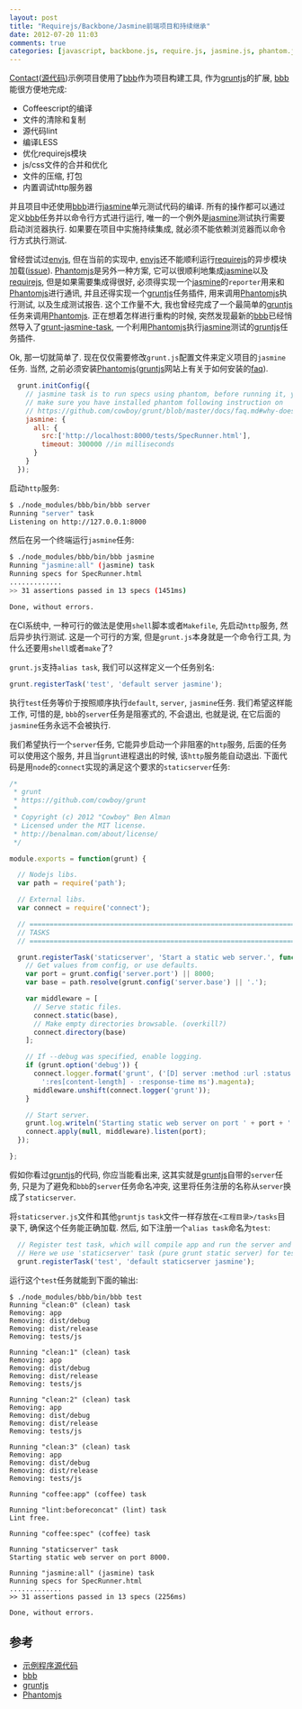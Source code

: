 ```yaml
---
layout: post
title: "Requirejs/Backbone/Jasmine前端项目和持续继承"
date: 2012-07-20 11:03
comments: true
categories: [javascript, backbone.js, require.js, jasmine.js, phantom.js, coffeescript, bbb, grunt.js]
---
```


[bbb]: https://github.com/backbone-boilerplate/grunt-bbb "Backbone Boilerplate framework tool."
[gruntjs]: https://github.com/cowboy/grunt "task-based command line build tool for JavaScript projects"
[jasmine]: http://pivotal.github.com/jasmine/
[sinon]: http://sinonjs.org/ "sinon.js"
[Phantomjs]: http://phantomjs.org/
[requirejs]: http://requirejs.org/

[Contact](http://xiaocong.github.com/examples/coffee-bbb-amd-backbone-rest-contacts/dist/release/)([源代码](https://github.com/xiaocong/xiaocong.github.com/tree/master/examples/coffee-bbb-amd-backbone-rest-contacts))示例项目使用了[bbb][]作为项目构建工具,
作为[gruntjs][]的扩展, [bbb][]能很方便地完成:

- Coffeescript的编译
- 文件的清除和复制
- 源代码lint
- 编译LESS
- 优化requirejs模块
- js/css文件的合并和优化
- 文件的压缩, 打包
- 内置调试http服务器

并且项目中还使用[bbb][]进行[jasmine][]单元测试代码的编译. 所有的操作都可以通过定义[bbb][]任务并以命令行方式进行运行, 唯一的一个例外是[jasmine][]测试执行需要启动浏览器执行.
如果要在项目中实施持续集成, 就必须不能依赖浏览器而以命令行方式执行测试.

曾经尝试过[envjs](http://www.envjs.com/), 但在当前的实现中, [envjs](http://www.envjs.com/)还不能顺利运行[requirejs][]的异步模块加载([issue](https://github.com/envjs/env-js/issues/7)).
[Phantomjs][]是另外一种方案, 它可以很顺利地集成[jasmine][]以及[requirejs][], 但是如果需要集成得很好, 必须得实现一个[jasmine][]的`reporter`用来和[Phantomjs][]进行通讯,
并且还得实现一个[gruntjs][]任务插件, 用来调用[Phantomjs][]执行测试, 以及生成测试报告. 这个工作量不大, 我也曾经完成了一个最简单的[gruntjs][]任务来调用[Phantomjs][]. 正在想着怎样进行重构的时候,
突然发现最新的[bbb][]已经悄然导入了[grunt-jasmine-task](https://github.com/creynders/grunt-jasmine-task), 一个利用[Phantomjs][]执行[jasmine][]测试的[gruntjs][]任务插件.

Ok, 那一切就简单了. 现在仅仅需要修改`grunt.js`配置文件来定义项目的`jasmine`任务. 当然, 之前必须安装[Phantomjs][]([gruntjs][]网站上有关于如何安装的[faq](https://github.com/cowboy/grunt/blob/master/docs/faq.md#why-does-grunt-complain-that-phantomjs-isnt-installed)).
``` javascript
  grunt.initConfig({
    // jasmine task is to run specs using phantom, before running it, you must
    // make sure you have installed phantom following instruction on
    // https://github.com/cowboy/grunt/blob/master/docs/faq.md#why-does-grunt-complain-that-phantomjs-isnt-installed
    jasmine: {
      all: {
        src:['http://localhost:8000/tests/SpecRunner.html'],
        timeout: 300000 //in milliseconds
      }
    }
  });

```
启动`http`服务:
``` bash
$ ./node_modules/bbb/bin/bbb server
Running "server" task
Listening on http://127.0.0.1:8000

```
然后在另一个终端运行`jasmine`任务:
``` bash
$ ./node_modules/bbb/bin/bbb jasmine
Running "jasmine:all" (jasmine) task
Running specs for SpecRunner.html
.............
>> 31 assertions passed in 13 specs (1451ms)

Done, without errors.

```

在CI系统中, 一种可行的做法是使用`shell`脚本或者`Makefile`, 先启动`http`服务, 然后异步执行测试. 这是一个可行的方案, 但是`grunt.js`本身就是一个命令行工具, 为什么还要用`shell`或者`make`了?

`grunt.js`支持`alias task`, 我们可以这样定义一个任务别名:
``` javascript
grunt.registerTask('test', 'default server jasmine');
```
执行`test`任务等价于按照顺序执行`default`, `server`, `jasmine`任务. 我们希望这样能工作, 可惜的是, `bbb`的`server`任务是阻塞式的, 不会退出,
也就是说, 在它后面的`jasmine`任务永远不会被执行.

我们希望执行一个`server`任务, 它能异步启动一个非阻塞的`http`服务, 后面的任务可以使用这个服务, 并且当`grunt`进程退出的时候, 该`http`服务能自动退出.
下面代码是用`node`的`connect`实现的满足这个要求的`staticserver`任务:
``` javascript staticserver.js
/*
 * grunt
 * https://github.com/cowboy/grunt
 *
 * Copyright (c) 2012 "Cowboy" Ben Alman
 * Licensed under the MIT license.
 * http://benalman.com/about/license/
 */

module.exports = function(grunt) {

  // Nodejs libs.
  var path = require('path');

  // External libs.
  var connect = require('connect');

  // ==========================================================================
  // TASKS
  // ==========================================================================

  grunt.registerTask('staticserver', 'Start a static web server.', function() {
    // Get values from config, or use defaults.
    var port = grunt.config('server.port') || 8000;
    var base = path.resolve(grunt.config('server.base') || '.');

    var middleware = [
      // Serve static files.
      connect.static(base),
      // Make empty directories browsable. (overkill?)
      connect.directory(base)
    ];

    // If --debug was specified, enable logging.
    if (grunt.option('debug')) {
      connect.logger.format('grunt', ('[D] server :method :url :status ' +
        ':res[content-length] - :response-time ms').magenta);
      middleware.unshift(connect.logger('grunt'));
    }

    // Start server.
    grunt.log.writeln('Starting static web server on port ' + port + '.');
    connect.apply(null, middleware).listen(port);
  });

};

```
假如你看过[gruntjs][]的代码, 你应当能看出来, 这其实就是[gruntjs][]自带的`server`任务, 只是为了避免和`bbb`的`server`任务命名冲突, 这里将任务注册的名称从`server`换成了`staticserver`.

将`staticserver.js`文件和其他`gruntjs` `task`文件一样存放在`<工程目录>/tasks`目录下, 确保这个任务能正确加载. 然后, 如下注册一个`alias task`命名为`test`:
``` javascript
  // Register test task, which will compile app and run the server and then do test.
  // Here we use 'staticserver' task (pure grunt static server) for testing.
  grunt.registerTask('test', 'default staticserver jasmine');

```
运行这个`test`任务就能到下面的输出:
```
$ ./node_modules/bbb/bin/bbb test
Running "clean:0" (clean) task
Removing: app
Removing: dist/debug
Removing: dist/release
Removing: tests/js

Running "clean:1" (clean) task
Removing: app
Removing: dist/debug
Removing: dist/release
Removing: tests/js

Running "clean:2" (clean) task
Removing: app
Removing: dist/debug
Removing: dist/release
Removing: tests/js

Running "clean:3" (clean) task
Removing: app
Removing: dist/debug
Removing: dist/release
Removing: tests/js

Running "coffee:app" (coffee) task

Running "lint:beforeconcat" (lint) task
Lint free.

Running "coffee:spec" (coffee) task

Running "staticserver" task
Starting static web server on port 8000.

Running "jasmine:all" (jasmine) task
Running specs for SpecRunner.html
.............
>> 31 assertions passed in 13 specs (2256ms)

Done, without errors.

```

## 参考

- [示例程序源代码](https://github.com/xiaocong/xiaocong.github.com/tree/master/examples/coffee-bbb-amd-backbone-rest-contacts)
- [bbb][]
- [gruntjs][]
- [Phantomjs][]

